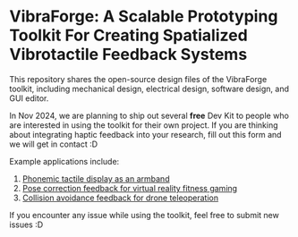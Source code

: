 # **VibraForge: A Scalable Prototyping Toolkit For Creating Spatialized Vibrotactile Feedback Systems** #
This repository shares the open-source design files of the VibraForge toolkit, including mechanical design, electrical design, software design, and GUI editor. 

In Nov 2024, we are planning to ship out several **free** Dev Kit to people who are interested in using the toolkit for their own project. If you are thinking about integrating haptic feedback into your research, fill out this form and we will get in contact :D

Example applications include:
1. [Phonemic tactile display as an armband](https://arxiv.org/pdf/2409.17420)
2. [Pose correction feedback for virtual reality fitness gaming](https://arxiv.org/pdf/2409.17420)
3. [Collision avoidance feedback for drone teleoperation](https://arxiv.org/pdf/2407.12105)

If you encounter any issue while using the toolkit, feel free to submit new issues :D

